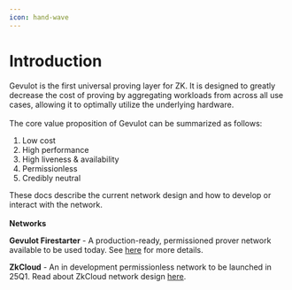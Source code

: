 ```yaml
---
icon: hand-wave
---
```


# Introduction

Gevulot is the first universal proving layer for ZK. It is designed to greatly decrease the cost of proving by aggregating workloads from across all use cases, allowing it to optimally utilize the underlying hardware. \
\
The core value proposition of Gevulot can be summarized as follows:

1. Low cost
2. High performance
3. High liveness & availability
4. Permissionless
5. Credibly neutral

These docs describe the current network design and how to develop or interact with the network.\
\
**Networks**

**Gevulot Firestarter** - A production-ready, permissioned prover network available to be used today. See [here](broken-reference) for more details.

**ZkCloud** - An in development permissionless network to be launched in 25Q1. Read about ZkCloud network design [here](broken-reference).
